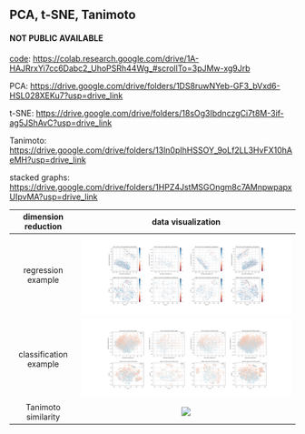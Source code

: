 ## PCA, t-SNE, Tanimoto 

#### NOT PUBLIC AVAILABLE

[code](ADMET_data_distribution_10_24.ipynb):  https://colab.research.google.com/drive/1A-HAJRrxYi7cc6Dabc2_UhoPSRh44Wg_#scrollTo=3pJMw-xg9Jrb

PCA:   https://drive.google.com/drive/folders/1DS8ruwNYeb-GF3_bVxd6-HSL028XEKu7?usp=drive_link

t-SNE: https://drive.google.com/drive/folders/18sOg3IbdnczgCi7t8M-3if-ag5JShAvC?usp=drive_link

Tanimoto: https://drive.google.com/drive/folders/13ln0pIhHSSOY_9oLf2LL3HvFX10hAeMH?usp=drive_link

stacked graphs: https://drive.google.com/drive/folders/1HPZ4JstMSGOngm8c7AMnpwpapxUIpvMA?usp=drive_link


 | dimension reduction | data visualization
:-----:|:-------------------------: 
|regression example| ![](Lipophilicity_AstraZeneca_PCA_TSNE.png)   
| classification example | ![](CYP1A2_Veith_PCA_TSNE.png)   
|Tanimoto similarity| ![](hERG_Karim_Tanimoto.png)
